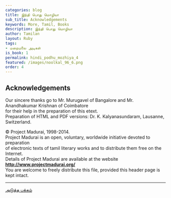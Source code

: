 ```yaml
---
categories: blog
title: இந்தி பொது மொழியா
sub_title: Acknowledgements
keywords: More, Tamil, Books
description: இந்தி பொது மொழியா
author: Tamilan
layout: Ruby
tags:
- மறைமலை அடிகள்
is_book: 1
permalink: hindi_podhu_mozhiya_4
featured: /images/noolkal_96_6.png
order: 4
---
```

## Acknowledgements

Our sincere thanks go to Mr. Murugavel of Bangalore and Mr. Anandhakumar Krishnan of Coimbatore  
for their help in the preparation of this etext.  
Preparation of HTML and PDF versions: Dr. K. Kalyanasundaram, Lausanne, Switzerland.

© Project Madurai, 1998-2014.  
Project Madurai is an open, voluntary, worldwide initiative devoted to preparation  
of electronic texts of tamil literary works and to distribute them free on the Internet.  
Details of Project Madurai are available at the website  
**http://www.projectmadurai.org/**  
You are welcome to freely distribute this file, provided this header page is kept intact.

* * *

[அடுத்த பக்கம்](hindi_podhu_mozhiya_5)